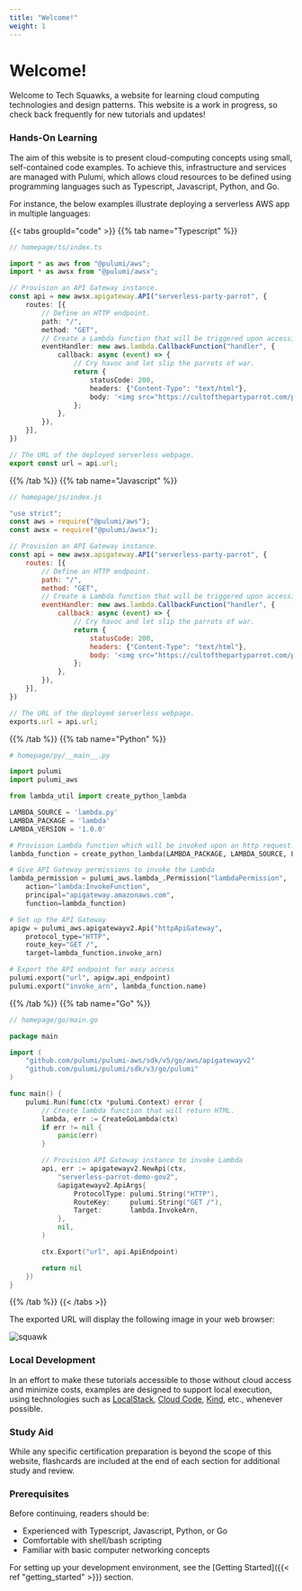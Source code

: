 ```yaml
---
title: "Welcome!"
weight: 1
---
```


# Welcome!

Welcome to Tech Squawks, a website for learning cloud computing technologies and design patterns. This website is a work in progress, so check back frequently for new tutorials and updates!

### Hands-On Learning

The aim of this website is to present cloud-computing concepts using small, self-contained code examples. To achieve this, infrastructure and services are managed with Pulumi, which allows cloud resources to be defined using programming languages such as Typescript, Javascript, Python, and Go.

For instance, the below examples illustrate deploying a serverless AWS app in multiple languages:

{{< tabs groupId="code" >}}
{{% tab name="Typescript" %}}
```ts
// homepage/ts/index.ts

import * as aws from "@pulumi/aws";
import * as awsx from "@pulumi/awsx";

// Provision an API Gateway instance.
const api = new awsx.apigateway.API("serverless-party-parrot", {
    routes: [{
        // Define an HTTP endpoint.
        path: "/",
        method: "GET",
        // Create a Lambda function that will be triggered upon accessing this endpoint.
        eventHandler: new aws.lambda.CallbackFunction("handler", {
            callback: async (event) => {
                // Cry havoc and let slip the parrots of war.
                return {
                    statusCode: 200,
                    headers: {"Content-Type": "text/html"},
                    body: '<img src="https://cultofthepartyparrot.com/parrots/hd/revolutionparrot.gif">',
                };
            },
        }),
    }],
})

// The URL of the deployed serverless webpage.
export const url = api.url;

```
{{% /tab %}}
{{% tab name="Javascript" %}}
```js
// homepage/js/index.js

"use strict";
const aws = require("@pulumi/aws");
const awsx = require("@pulumi/awsx");

// Provision an API Gateway instance.
const api = new awsx.apigateway.API("serverless-party-parrot", {
    routes: [{
        // Define an HTTP endpoint.
        path: "/",
        method: "GET",
        // Create a Lambda function that will be triggered upon accessing this endpoint.
        eventHandler: new aws.lambda.CallbackFunction("handler", {
            callback: async (event) => {
                // Cry havoc and let slip the parrots of war.
                return {
                    statusCode: 200,
                    headers: {"Content-Type": "text/html"},
                    body: '<img src="https://cultofthepartyparrot.com/parrots/hd/revolutionparrot.gif">',
                };
            },
        }),
    }],
})

// The URL of the deployed serverless webpage.
exports.url = api.url;
```
{{% /tab %}}
{{% tab name="Python" %}}
```py
# homepage/py/__main__.py

import pulumi
import pulumi_aws

from lambda_util import create_python_lambda

LAMBDA_SOURCE = 'lambda.py'
LAMBDA_PACKAGE = 'lambda'
LAMBDA_VERSION = '1.0.0'

# Provision Lambda function which will be invoked upon an http request.
lambda_function = create_python_lambda(LAMBDA_PACKAGE, LAMBDA_SOURCE, LAMBDA_VERSION)

# Give API Gateway permissions to invoke the Lambda
lambda_permission = pulumi_aws.lambda_.Permission("lambdaPermission", 
    action="lambda:InvokeFunction",
    principal="apigateway.amazonaws.com",
    function=lambda_function)

# Set up the API Gateway
apigw = pulumi_aws.apigatewayv2.Api("httpApiGateway", 
    protocol_type="HTTP",
    route_key="GET /",
    target=lambda_function.invoke_arn)

# Export the API endpoint for easy access
pulumi.export("url", apigw.api_endpoint)
pulumi.export("invoke_arn", lambda_function.name)
```
{{% /tab %}}
{{% tab name="Go" %}}
```go
// homepage/go/main.go

package main

import (
	"github.com/pulumi/pulumi-aws/sdk/v5/go/aws/apigatewayv2"
	"github.com/pulumi/pulumi/sdk/v3/go/pulumi"
)

func main() {
	pulumi.Run(func(ctx *pulumi.Context) error {
		// Create lambda function that will return HTML.
		lambda, err := CreateGoLambda(ctx)
		if err != nil {
			panic(err)
		}

		// Provision API Gateway instance to invoke Lambda
		api, err := apigatewayv2.NewApi(ctx,
			"serverless-parrot-demo-gov2",
			&apigatewayv2.ApiArgs{
				ProtocolType: pulumi.String("HTTP"),
				RouteKey:     pulumi.String("GET /"),
				Target:       lambda.InvokeArn,
			},
			nil,
		)

		ctx.Export("url", api.ApiEndpoint)

		return nil
	})
}

```
{{% /tab %}}
{{< /tabs >}}

The exported URL will display the following image in your web browser: 

![squawk](https://cultofthepartyparrot.com/parrots/hd/revolutionparrot.gif)

### Local Development

In an effort to make these tutorials accessible to those without cloud access and minimize costs, examples are designed 
to support local execution, using technologies such as [LocalStack](https://localstack.cloud/), [Cloud Code](https://cloud.google.com/code), [Kind](https://kind.sigs.k8s.io/), etc., whenever possible.

### Study Aid

While any specific certification preparation is beyond the scope of this website, flashcards are included at the end of each section for additional study and review.

### Prerequisites

Before continuing, readers should be:

- Experienced with Typescript, Javascript, Python, or Go
- Comfortable with shell/bash scripting
- Familiar with basic computer networking concepts

For setting up your development environment, see the [Getting Started]({{< ref "getting_started" >}}) section.
